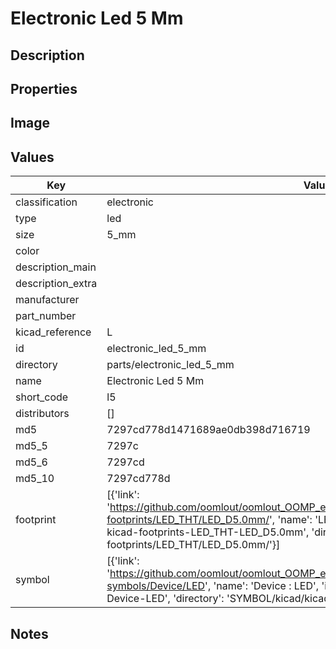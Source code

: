 # Electronic Led 5 Mm

## Description

## Properties


## Image


## Values

| Key | Value |
| --- | --- |
| classification | electronic |
| type | led |
| size | 5_mm |
| color |  |
| description_main |  |
| description_extra |  |
| manufacturer |  |
| part_number |  |
| kicad_reference | L |
| id | electronic_led_5_mm |
| directory | parts/electronic_led_5_mm |
| name | Electronic Led 5 Mm |
| short_code | l5 |
| distributors | [] |
| md5 | 7297cd778d1471689ae0db398d716719 |
| md5_5 | 7297c |
| md5_6 | 7297cd |
| md5_10 | 7297cd778d |
| footprint | [{'link': 'https://github.com/oomlout/oomlout_OOMP_eda_V2/tree/main/FOOTPRINT/kicad/kicad-footprints/LED_THT/LED_D5.0mm/', 'name': 'LED_D5.0mm', 'id': 'FOOTPRINT-kicad-kicad-footprints-LED_THT-LED_D5.0mm', 'directory': 'FOOTPRINT/kicad/kicad-footprints/LED_THT/LED_D5.0mm/'}] |
| symbol | [{'link': 'https://github.com/oomlout/oomlout_OOMP_eda_V2/tree/main/SYMBOL/kicad/kicad-symbols/Device/LED', 'name': 'Device : LED', 'id': 'SYMBOL-kicad-kicad-symbols-Device-LED', 'directory': 'SYMBOL/kicad/kicad-symbols/Device/LED/'}] |

## Notes

